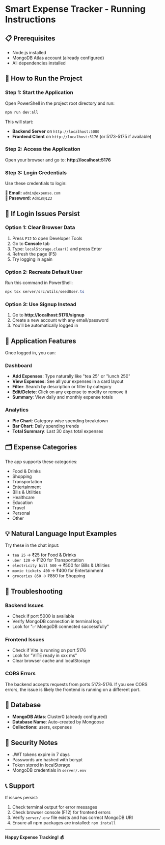 # Smart Expense Tracker - Running Instructions

## 📋 Prerequisites
- Node.js installed
- MongoDB Atlas account (already configured)
- All dependencies installed

## 🚀 How to Run the Project

### Step 1: Start the Application
Open PowerShell in the project root directory and run:
```powershell
npm run dev:all
```

This will start:
- **Backend Server** on `http://localhost:5000`
- **Frontend Client** on `http://localhost:5176` (or 5173-5175 if available)

### Step 2: Access the Application
Open your browser and go to: **http://localhost:5176**

### Step 3: Login Credentials
Use these credentials to login:

**📧 Email:** `admin@expense.com`  
**🔑 Password:** `Admin@123`

## 🔧 If Login Issues Persist

### Option 1: Clear Browser Data
1. Press `F12` to open Developer Tools
2. Go to **Console** tab
3. Type: `localStorage.clear()` and press Enter
4. Refresh the page (F5)
5. Try logging in again

### Option 2: Recreate Default User
Run this command in PowerShell:
```powershell
npx tsx server/src/utils/seedUser.ts
```

### Option 3: Use Signup Instead
1. Go to **http://localhost:5176/signup**
2. Create a new account with any email/password
3. You'll be automatically logged in

## 📱 Application Features

Once logged in, you can:

### Dashboard
- **Add Expenses**: Type naturally like "tea 25" or "lunch 250"
- **View Expenses**: See all your expenses in a card layout
- **Filter**: Search by description or filter by category
- **Edit/Delete**: Click on any expense to modify or remove it
- **Summary**: View daily and monthly expense totals

### Analytics
- **Pie Chart**: Category-wise spending breakdown
- **Bar Chart**: Daily spending trends
- **Total Summary**: Last 30 days total expenses

## 🗂️ Expense Categories
The app supports these categories:
- Food & Drinks
- Shopping
- Transportation
- Entertainment
- Bills & Utilities
- Healthcare
- Education
- Travel
- Personal
- Other

## 💡 Natural Language Input Examples
Try these in the chat input:
- `tea 25` → ₹25 for Food & Drinks
- `uber 120` → ₹120 for Transportation
- `electricity bill 500` → ₹500 for Bills & Utilities
- `movie tickets 400` → ₹400 for Entertainment
- `groceries 850` → ₹850 for Shopping

## 🐛 Troubleshooting

### Backend Issues
- Check if port 5000 is available
- Verify MongoDB connection in terminal logs
- Look for "✅ MongoDB connected successfully"

### Frontend Issues
- Check if Vite is running on port 5176
- Look for "VITE ready in xxx ms"
- Clear browser cache and localStorage

### CORS Errors
The backend accepts requests from ports 5173-5176. If you see CORS errors, the issue is likely the frontend is running on a different port.

## 📝 Database
- **MongoDB Atlas**: Cluster0 (already configured)
- **Database Name**: Auto-created by Mongoose
- **Collections**: users, expenses

## 🔐 Security Notes
- JWT tokens expire in 7 days
- Passwords are hashed with bcrypt
- Token stored in localStorage
- MongoDB credentials in `server/.env`

## 📞 Support
If issues persist:
1. Check terminal output for error messages
2. Check browser console (F12) for frontend errors
3. Verify `server/.env` file exists and has correct MongoDB URI
4. Ensure all npm packages are installed: `npm install`

---

**Happy Expense Tracking! 💰**

